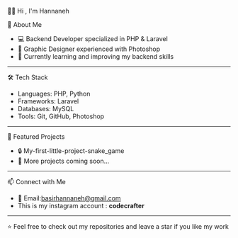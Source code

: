  👩‍💻 Hi , I'm Hannaneh  

  🚀 About Me
- 💻 Backend Developer specialized in PHP & Laravel  
- 🎨 Graphic Designer experienced with Photoshop  
- 🌱 Currently learning and improving my backend skills    

---

 🛠️ Tech Stack
- Languages: PHP, Python  
- Frameworks: Laravel  
- Databases: MySQL  
- Tools: Git, GitHub, Photoshop  

---

  🌟 Featured Projects
- 🔒 My-first-little-project-snake_game  
- 📌 More projects coming soon...  

---

  📫 Connect with Me
- 📧 Email:basirhannaneh@gmail.com
- This is my instagram account :   __codecrafter__ 

---

⭐️ Feel free to check out my repositories and leave a star if you like my work
